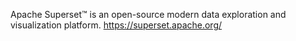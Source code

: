Apache Superset™ is an open-source modern data exploration and visualization platform.
https://superset.apache.org/